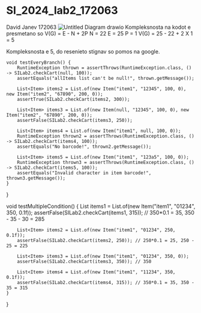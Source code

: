 # SI_2024_lab2_172063
David Janev 172063
![Untitled Diagram drawio](https://github.com/DavidJ22/SI_2024_lab2_172063/assets/70535307/db0433b5-11b1-428d-ab1c-da75b38972b6)
Kompleksnosta na kodot e presmetano so V(G) = E - N + 2P 
N = 22
E = 25
P = 1
V(G) = 25 - 22 + 2 X 1 = 5

Kompleksnosta e 5, do resenieto stignav so pomos na google.


    void testEveryBranch() {
        RuntimeException thrown = assertThrows(RuntimeException.class, () -> SILab2.checkCart(null, 100));
        assertEquals("allItems list can't be null!", thrown.getMessage());

        List<Item> items2 = List.of(new Item("item1", "12345", 100, 0), new Item("item2", "67890", 200, 0));
        assertTrue(SILab2.checkCart(items2, 300));

        List<Item> items3 = List.of(new Item(null, "12345", 100, 0), new Item("item2", "67890", 200, 0));
        assertFalse(SILab2.checkCart(items3, 250));

        List<Item> items4 = List.of(new Item("item1", null, 100, 0));
        RuntimeException thrown2 = assertThrows(RuntimeException.class, () -> SILab2.checkCart(items4, 100));
        assertEquals("No barcode!", thrown2.getMessage());

        List<Item> items5 = List.of(new Item("item1", "123a5", 100, 0));
        RuntimeException thrown3 = assertThrows(RuntimeException.class, () -> SILab2.checkCart(items5, 100));
        assertEquals("Invalid character in item barcode!", thrown3.getMessage());
    }
}

void testMultipleCondition() {
        List<Item> items1 = List.of(new Item("item1", "01234", 350, 0.1f));
        assertFalse(SILab2.checkCart(items1, 315)); // 350*0.1 = 35, 350 - 35 - 30 = 285

        List<Item> items2 = List.of(new Item("item1", "01234", 250, 0.1f));
        assertFalse(SILab2.checkCart(items2, 250)); // 250*0.1 = 25, 250 - 25 = 225

        List<Item> items3 = List.of(new Item("item1", "01234", 350, 0));
        assertFalse(SILab2.checkCart(items3, 350)); // 350

        List<Item> items4 = List.of(new Item("item1", "11234", 350, 0.1f));
        assertFalse(SILab2.checkCart(items4, 315)); // 350*0.1 = 35, 350 - 35 = 315
    }
}

